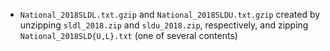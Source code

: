 * `National_2018SLDL.txt.gzip` and `National_2018SLDU.txt.gzip` created by unzipping `sldl_2018.zip` and `sldu_2018.zip`, respectively, and zipping `National_2018SLD{U,L}.txt` (one of several contents)
